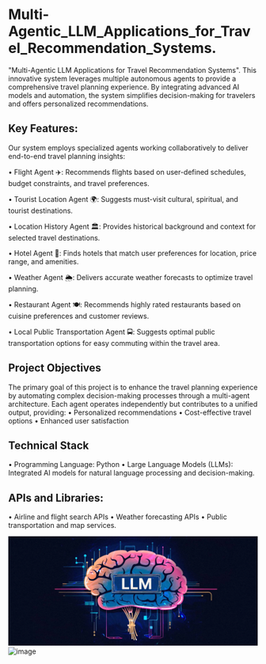 # Multi-Agentic_LLM_Applications_for_Travel_Recommendation_Systems.

"Multi-Agentic LLM Applications for Travel Recommendation Systems". This innovative system leverages multiple autonomous agents to provide a comprehensive travel planning experience. By integrating advanced AI models and automation, the system simplifies decision-making for travelers and offers personalized recommendations.

## Key Features:

Our system employs specialized agents working collaboratively to deliver end-to-end travel planning insights:

•	Flight Agent ✈️: Recommends flights based on user-defined schedules, budget constraints, and travel preferences.

•	Tourist Location Agent 🌍: Suggests must-visit cultural, spiritual, and tourist destinations.

•	Location History Agent 🏛️: Provides historical background and context for selected travel destinations.

•	Hotel Agent 🏨: Finds hotels that match user preferences for location, price range, and amenities.

•	Weather Agent 🌦️: Delivers accurate weather forecasts to optimize travel planning.

•	Restaurant Agent 🍽️: Recommends highly rated restaurants based on cuisine preferences and customer reviews.

•	Local Public Transportation Agent 🚍: Suggests optimal public transportation options for easy commuting within the travel area.

## Project Objectives

The primary goal of this project is to enhance the travel planning experience by automating complex decision-making processes through a multi-agent architecture. Each agent operates independently but contributes to a unified output, providing:
•	Personalized recommendations
•	Cost-effective travel options
•	Enhanced user satisfaction

## Technical Stack

•	Programming Language: Python
•	Large Language Models (LLMs): Integrated AI models for natural language processing and decision-making.

## APIs and Libraries:

•	Airline and flight search APIs
•	Weather forecasting APIs
•	Public transportation and map services.

![Alt text]( https://github.com/Tauseef-09/Multi-Agentic_LLM_Applications_for_Travel_Recommendation_Systems./blob/18d797e48137cf557150e45f8e03094e092ad21a/LLM_Image.png)![image](https://github.com/user-attachments/assets/0ef2d000-2a78-4a54-8908-46b46e15d352)

